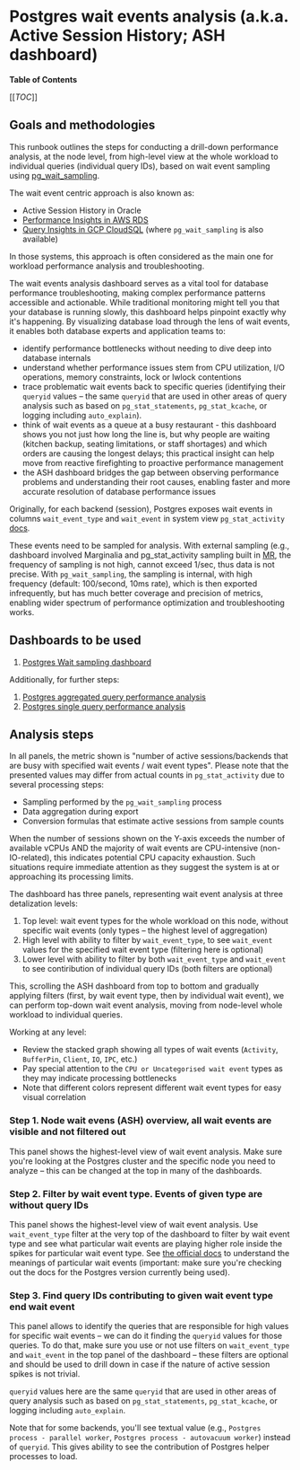 # Postgres wait events analysis (a.k.a. Active Session History; ASH dashboard)

**Table of Contents**

[[_TOC_]]

## Goals and methodologies

This runbook outlines the steps for conducting a drill-down performance analysis, at the node level, from high-level view at the whole workload to individual queries (individual query IDs), based on wait event sampling using [pg_wait_sampling](https://github.com/postgrespro/pg_wait_sampling).

The wait event centric approach is also known as:

- Active Session History in Oracle
- [Performance Insights in AWS RDS](https://aws.amazon.com/rds/performance-insights/)
- [Query Insights in GCP CloudSQL](https://cloud.google.com/sql/docs/postgres/using-query-insights) (where `pg_wait_sampling` is also available)

In those systems, this approach is often considered as the main one for workload performance analysis and troubleshooting.

The wait events analysis dashboard serves as a vital tool for database performance troubleshooting, making complex performance patterns accessible and actionable. While traditional monitoring might tell you that your database is running slowly, this dashboard helps pinpoint exactly why it's happening. By visualizing database load through the lens of wait events, it enables both database experts and application teams to:

- identify performance bottlenecks without needing to dive deep into database internals
- understand whether performance issues stem from CPU utilization, I/O operations, memory constraints, lock or lwlock contentions
- trace problematic wait events back to specific queries (identifying their `queryid` values – the same `queryid` that are used in other areas of query analysis such as based on `pg_stat_statements`, `pg_stat_kcache`, or logging including `auto_explain`).
- think of wait events as a queue at a busy restaurant - this dashboard shows you not just how long the line is, but why people are waiting (kitchen backup, seating limitations, or staff shortages) and which orders are causing the longest delays; this practical insight can help move from reactive firefighting to proactive performance management
- the ASH dashboard bridges the gap between observing performance problems and understanding their root causes, enabling faster and more accurate resolution of database performance issues

Originally, for each backend (session), Postgres exposes wait events in columns `wait_event_type` and `wait_event` in system view `pg_stat_activity` [docs](https://www.postgresql.org/docs/current/monitoring-stats.html#WAIT-EVENT-TABLE).

These events need to be sampled for analysis. With external sampling (e.g., dashboard involved Marginalia and pg_stat_activity sampling built in [MR](https://gitlab.com/gitlab-com/runbooks/-/merge_requests/3370), the frequency of sampling is not high, cannot exceed 1/sec, thus data is not precise. With `pg_wait_sampling`, the sampling is internal, with high frequency (default: 100/second, 10ms rate), which is then exported infrequently, but has much better coverage and precision of metrics, enabling wider spectrum of performance optimization and troubleshooting works.

## Dashboards to be used

1. [Postgres Wait sampling dashboard](https://dashboards.gitlab.net/d/postgres-ai-NEW_postgres_ai_04)

Additionally, for further steps:

1. [Postgres aggregated query performance analysis](https://dashboards.gitlab.net/d/postgres-ai-NEW_postgres_ai_02)
1. [Postgres single query performance analysis](https://dashboards.gitlab.net/d/postgres-ai-NEW_postgres_ai_03)

## Analysis steps

In all panels, the metric shown is "number of active sessions/backends that are busy with specified wait events / wait event types". Please note that the presented values may differ from actual counts in `pg_stat_activity` due to several processing steps:

- Sampling performed by the `pg_wait_sampling` process
- Data aggregation during export
- Conversion formulas that estimate active sessions from sample counts

When the number of sessions shown on the Y-axis exceeds the number of available vCPUs AND the majority of wait events are CPU-intensive (non-IO-related), this indicates potential CPU capacity exhaustion. Such situations require immediate attention as they suggest the system is at or approaching its processing limits.

The dashboard has three panels, representing wait event analysis at three detalization levels:

1. Top level: wait event types for the whole workload on this node, without specific wait events (only types – the highest level of aggregation)
2. High level with ability to filter by `wait_event_type`, to see `wait_event` values for the specified wait event type (filtering here is optional)
3. Lower level with ability to filter by both `wait_event_type` and `wait_event` to see contiribution of individual query IDs (both filters are optional)

This, scrolling the ASH dashboard from top to bottom and gradually applying filters (first, by wait event type, then by individual wait event), we can perform top-down wait event analysis, moving from node-level whole workload to individual queries.

Working at any level:

- Review the stacked graph showing all types of wait events (`Activity`, `BufferPin`, `Client`, `IO`, `IPC`, etc.)
- Pay special attention to the `CPU or Uncategorised wait event` types as they may indicate processing bottlenecks
- Note that different colors represent different wait event types for easy visual correlation

### Step 1. Node wait evens (ASH) overview, all wait events are visible and not filtered out

This panel shows the highest-level view of wait event analysis. Make sure you're looking at the Postgres cluster and the specific node you need to analyze – this can be changed at the top in many of the dashboards.

### Step 2. Filter by wait event type. Events of given type are without query IDs

This panel shows the highest-level view of wait event analysis. Use `wait_event_type` filter at the very top of the dashboard to filter by wait event type and see what particular wait events are playing higher role inside the spikes for particular wait event type. See [the official docs](https://www.postgresql.org/docs/current/monitoring-stats.html#WAIT-EVENT-TABLE) to understand the meanings of particular wait events (important: make sure you're checking out the docs for the Postgres version currently being used).

### Step 3. Find query IDs contributing to given wait event type end wait event

This panel allows to identify the queries that are responsible for high values for specific wait events – we can do it finding the `queryid` values for those queries. To do that, make sure you use or not use filters on `wait_event_type` and `wait_event` in the top panel of the dashboard – these filters are optional and should be used to drill down in case if the nature of active session spikes is not trivial.

`queryid` values here are the same `queryid` that are used in other areas of query analysis such as based on `pg_stat_statements`, `pg_stat_kcache`, or logging including `auto_explain`.

Note that for some backends, you'll see textual value (e.g., `Postgres process - parallel worker`, `Postgres process - autovacuum worker`) instead of `queryid`. This gives ability to see the contribution of Postgres helper processes to load.
